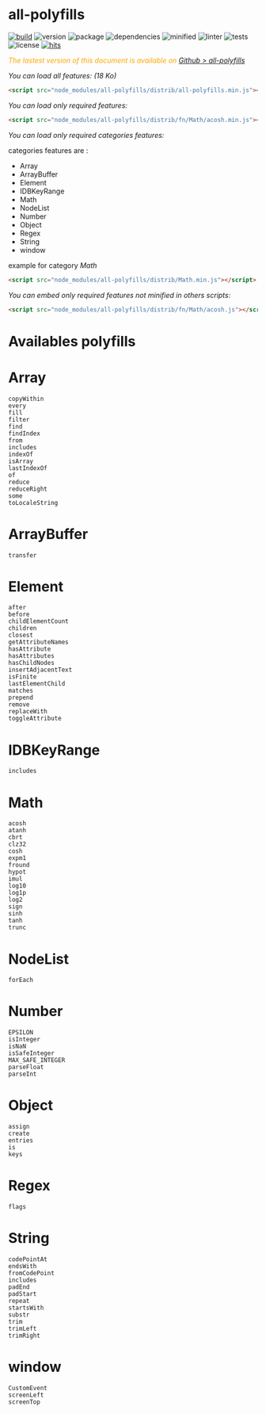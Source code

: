  # all-polyfills
 

 <div style="display:inline">

[![build](https://travis-ci.org/Sylvain59650/all-polyfills.png?branch=master)](https://travis-ci.org/Sylvain59650/all-polyfills)
![version](https://img.shields.io/npm/v/all-polyfills.svg)
![package](https://img.shields.io/github/package-json/v/Sylvain59650/all-polyfills.svg)
![dependencies](https://img.shields.io/david/Sylvain59650/all-polyfills.svg)
![minified](https://img.shields.io/bundlephobia/min/all-polyfills.svg)
![linter](https://img.shields.io/badge/eslint-ok-blue.svg)
![tests](https://img.shields.io/badge/tests-passing-brightgreen.svg)
![license](https://img.shields.io/npm/l/all-polyfills.svg)
[![hits](http://hits.dwyl.com/Sylvain59650/all-polyfills.svg)](http://hits.dwyl.com/Sylvain59650/all-polyfills)
</div>
 
 
 <div class="Note" style="color:orange;font-style:italic">
 
The lastest version of this document is available on [Github > all-polyfills](https://github.com/Sylvain59650/all-polyfills/blob/master/README.md)
</div>

<p>
<i>You can load all features: (18 Ko)</i>

```html
<script src="node_modules/all-polyfills/distrib/all-polyfills.min.js"></script>
```

<i>You can load only required features:</i>
```html
<script src="node_modules/all-polyfills/distrib/fn/Math/acosh.min.js"></script>
```


<i>You can load only required categories features:</i>

categories features are :
- Array
- ArrayBuffer
- Element
- IDBKeyRange
- Math
- NodeList
- Number
- Object
- Regex
- String
- window

<p>example for category <i>Math</i></p>

```html
<script src="node_modules/all-polyfills/distrib/Math.min.js"></script>
```


<i>You can embed only required  features not minified in others scripts:</i>
```html
<script src="node_modules/all-polyfills/distrib/fn/Math/acosh.js"></script>
```
</p>

<h1>Availables polyfills</h1>

# Array
	copyWithin
	every
	fill
	filter
	find
	findIndex
	from
	includes
	indexOf
	isArray
	lastIndexOf
	of
	reduce
	reduceRight
	some
	toLocaleString
# ArrayBuffer
    transfer
# Element
	after
	before
	childElementCount
	children
	closest
	getAttributeNames
	hasAttribute
	hasAttributes
	hasChildNodes
	insertAdjacentText
	isFinite
	lastElementChild
	matches
	prepend
	remove
	replaceWith
	toggleAttribute
# IDBKeyRange
	includes
# Math
	acosh
	atanh
	cbrt
	clz32
	cosh
	expm1
	fround
	hypot
	imul
	log10
	log1p
	log2
	sign
	sinh
	tanh
	trunc
# NodeList
	forEach
# Number
	EPSILON
	isInteger
	isNaN
	isSafeInteger
	MAX_SAFE_INTEGER
	parseFloat
	parseInt
# Object
	assign
	create
	entries
	is
	keys
# Regex
	flags
# String
	codePointAt
	endsWith
	fromCodePoint
	includes
	padEnd
	padStart
	repeat
	startsWith
	substr
	trim
	trimLeft
	trimRight
# window
	CustomEvent
	screenLeft
	screenTop
